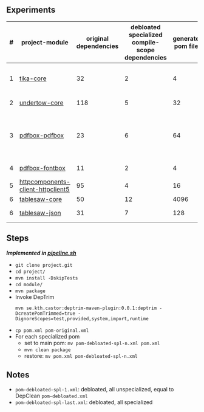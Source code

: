 ## Experiments

\# | project-module | original dependencies | debloated specialized compile-scope dependencies | generated pom files | successful builds | unsuccessful builds | comments |
-- | -------------- | --------------------- | ------------------------------------------------ | ------------------- | ----------------- | ------------------- | -------- |
1 | [tika-core](https://github.com/apache/tika/tree/main/tika-core) | 32 | 2 | 4 | 2 (50%) | 2 | problematic poms 2, 4 with `commons-io` |
2 | [undertow-core](https://github.com/undertow-io/undertow/tree/master/core) | 118 | 5 | 32 | 32 (100%) | 0 | all poms build |
3 | [pdfbox-pdfbox](https://github.com/apache/pdfbox/tree/trunk/pdfbox) | 23 | 6 | 64 | 14 (28%) | 50 | successful poms: 1, 3, 5, 7, 9, 11, 13, 15, 33, 35, 37, 39, 41, 43
4 | [pdfbox-fontbox](https://github.com/apache/pdfbox/tree/trunk/fontbox) | 11 | 2 | 4 | 2 (50%) | 2 | problematic poms 3, 4
5 | [httpcomponents-client-httpclient5](https://github.com/apache/httpcomponents-client/tree/master/httpclient5) | 95 | 4 | 16 | 16 (100%) | 0 | all poms build
6 | [tablesaw-core](https://github.com/jtablesaw/tablesaw/tree/master/core) | 50 | 12 | 4096 | 32 / 62 | 30 / 62 | (wip) |
6 | [tablesaw-json](https://github.com/jtablesaw/tablesaw/tree/master/json) | 31 | 7 | 128 | 128 | 0 | all poms build |

## Steps

**_Implemented in [pipeline.sh](https://github.com/Deee92/journal/blob/master/data/deptrim/pipeline.sh)_**

- `git clone project.git`
- `cd project/`
- `mvn install -DskipTests`
- `cd module/`
- `mvn package`
- Invoke DepTrim
  ```
  mvn se.kth.castor:deptrim-maven-plugin:0.0.1:deptrim -DcreatePomTrimmed=true -DignoreScopes=test,provided,system,import,runtime
  ```
- `cp pom.xml pom-original.xml`
- For each specialized pom
  - set to main pom: `mv pom-debloated-spl-n.xml pom.xml`
  - `mvn clean package`
  - restore: `mv pom.xml pom-debloated-spl-n.xml`

## Notes
- `pom-debloated-spl-1.xml`: debloated, all unspecialized, equal to DepClean `pom-debloated.xml`
- `pom-debloated-spl-last.xml`: debloated, all specialized
